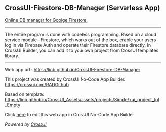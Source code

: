 ## CrossUI-Firestore-DB-Manager (Serverless App)

[Online DB manager for Goolge Firestore.]( https://linb.github.io/CrossUI-Firestore-DB-Manager)

<hr>

The entire program is done with codeless programming. Based on a cloud service module - Firestore, which works out of the box, enable your users log in via Firebase Auth and operate their Firestore database directly. In CrossUI Builder, you can add it to your own project from CrossUI templates library.

<hr>


Web app url : https://linb.github.io/CrossUI-Firestore-DB-Manager

This project was created by CrossUI No-Code App Builder: https://crossui.com/RADGithub

Based on template: https://linb.github.io/CrossUI_Assets/assets/projects/Simple/xui_project_tpl_Empty

Click [here](https://crossui.com/RADGithub/#!from=github&owner=linb&repo=CrossUI-Firestore-DB-Manager) to edit this web app in CrossUI No-Code App Builder

<i>Powered by [CrossUI](https://crossui.com)</i>
